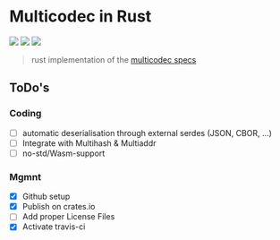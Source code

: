 # Multicodec in Rust

[![](https://img.shields.io/travis/gnunicorn/rust-multicodec/master.svg?style=flat-square)](https://travis-ci.org/gnunicorn/rust-multicodec) ![](https://img.shields.io/crates/l/multicodec.svg?style=flat-square) [![](https://img.shields.io/badge/readme%20style-standard-brightgreen.svg?style=flat-square)](https://github.com/RichardLitt/standard-readme)

> rust implementation of the [multicodec specs](https://github.com/multiformats/multicodec)



## ToDo's


### Coding

 - [ ] automatic deserialisation through external serdes (JSON, CBOR, ...)
 - [ ] Integrate with Multihash & Multiaddr 
 - [ ] no-std/Wasm-support

### Mgmnt
 - [x] Github setup
 - [x] Publish on crates.io
 - [ ] Add proper License Files
 - [x] Activate travis-ci